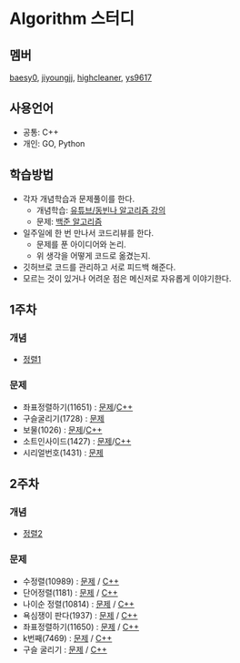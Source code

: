 # Algorithm 스터디
## 멤버
[baesy0](https://github.com/studyalgo/Seoyoung), [jiyoungjj](https://github.com/studyalgo/jiyoungjj), [highcleaner](https://github.com/studyalgo/highcleaner), [ys9617](https://github.com/studyalgo/ys9617)
## 사용언어
- 공통: C++
- 개인: GO, Python
## 학습방법
- 각자 개념학습과 문제풀이를 한다.
  - 개념학습: [유튜브/동빈나 알고리즘 강의](https://www.youtube.com/watch?v=qQ5iLNjpxSk&list=PLRx0vPvlEmdDHxCvAQS1_6XV4deOwfVrz)
  - 문제: [백준 알고리즘](https://www.acmicpc.net)
- 일주일에 한 번 만나서 코드리뷰를 한다.
  - 문제를 푼 아이디어와 논리.
  - 위 생각을 어떻게 코드로 옮겼는지.
- 깃허브로 코드를 관리하고 서로 피드백 해준다.
- 모르는 것이 있거나 어려운 점은 메신저로 자유롭게 이야기한다.
## 1주차
### 개념
- [정렬1](./docs/1st/Sorting.md)
### 문제
- 좌표정렬하기(11651) : [문제](https://www.acmicpc.net/problem/11651)/[C++](./docs/1st/problems/sortingCoord.cpp)
- 구슬굴리기(1728) : [문제](https://www.acmicpc.net/problem/1728)
- 보물(1026) : [문제](https://www.acmicpc.net/problem/1026)/[C++](./docs/1st/problems/treasure.cpp)
- 소트인사이드(1427) : [문제](https://www.acmicpc.net/problem/1427)/[C++](./docs/1st/problems/sortInside.cpp)
- 시리얼번호(1431) : [문제](https://www.acmicpc.net/problem/1431)
## 2주차
### 개념
- [정렬2](./docs/2nd/cppSTL.md)
### 문제
- 수정렬(10989) : [문제](https://www.acmicpc.net/problem/10989) / [C++]()
- 단어정렬(1181) : [문제](https://www.acmicpc.net/problem/1181) / [C++](./docs/2nd/problems/sortingWords.cpp)
- 나이순 정렬(10814) : [문제](https://www.acmicpc.net/problem/10814) / [C++](./docs/2nd/problems/ageOrderedSorting.cpp)
- 욕심쟁이 판다(1937) : [문제](https://www.acmicpc.net/problem/1937) / [C++]()
- 좌표정렬하기(11650) : [문제](https://www.acmicpc.net/problem/11650) / [C++]()
- k번째(7469) : [문제](https://www.acmicpc.net/problem/7469) / [C++]()
- 구슬 굴리기 : [문제]() / [C++]()
